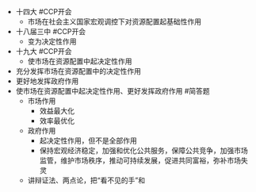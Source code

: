 - 十四大 #CCP开会
	- 市场在社会主义国家宏观调控下对资源配置起基础性作用
- 十八届三中 #CCP开会
	- 变为决定性作用
- 十九大 #CCP开会
	- 使市场在资源配置中起决定性作用
- 充分发挥市场在资源配置中的决定性作用
- 更好地发挥政府作用
- 使市场在资源配置中起决定性作用、更好发挥政府作用 #简答题
	- 市场作用
		- 效益最大化
		- 效率最优化
	- 政府作用
		- 起决定性作用，但不是全部作用
		- 保持宏观经济稳定，加强和优化公共服务，保障公共竞争，加强市场监管，维护市场秩序，推动可持续发展，促进共同富裕，弥补市场失灵
	- 讲辩证法、两点论，把“看不见的手”和